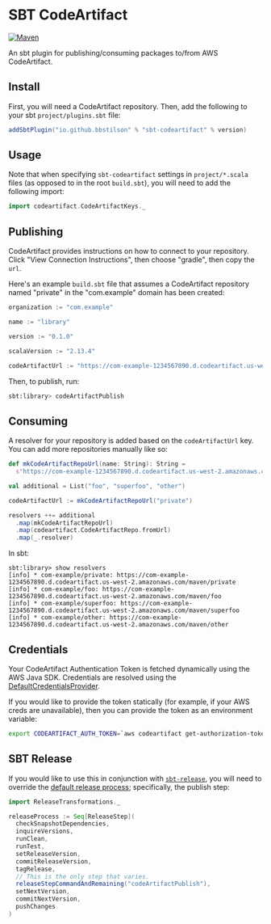 # SBT CodeArtifact

[![Maven][maven]][mavenlink]

[maven]: https://maven-badges.herokuapp.com/maven-central/io.github.bbstilson/sbt-codeartifact/badge.svg?kill_cache=1&color=blue&style=for-the-badge
[mavenlink]: https://search.maven.org/search?q=g:io.github.bbstilson%20AND%20a:sbt-codeartifact

An sbt plugin for publishing/consuming packages to/from AWS CodeArtifact.

## Install

First, you will need a CodeArtifact repository. Then, add the following to your sbt `project/plugins.sbt` file:

```scala
addSbtPlugin("io.github.bbstilson" % "sbt-codeartifact" % version)
```

## Usage

Note that when specifying `sbt-codeartifact` settings in `project/*.scala` files (as opposed to in the root `build.sbt`), you will need to add the following import:

```scala
import codeartifact.CodeArtifactKeys._
```

## Publishing

CodeArtifact provides instructions on how to connect to your repository. Click "View Connection Instructions", then choose "gradle", then copy the `url`.

Here's an example `build.sbt` file that assumes a CodeArtifact repository named "private" in the "com.example" domain has been created:

```scala
organization := "com.example"

name := "library"

version := "0.1.0"

scalaVersion := "2.13.4"

codeArtifactUrl := "https://com-example-1234567890.d.codeartifact.us-west-2.amazonaws.com/maven/private"
```

Then, to publish, run:

```bash
sbt:library> codeArtifactPublish
```

## Consuming

A resolver for your repository is added based on the `codeArtifactUrl` key. You can add more repositories manually like so:

```scala
def mkCodeArtifactRepoUrl(name: String): String =
  s"https://com-example-1234567890.d.codeartifact.us-west-2.amazonaws.com/maven/$name"

val additional = List("foo", "superfoo", "other")

codeArtifactUrl := mkCodeArtifactRepoUrl("private")

resolvers ++= additional
  .map(mkCodeArtifactRepoUrl)
  .map(codeartifact.CodeArtifactRepo.fromUrl)
  .map(_.resolver)
```

In sbt:

```plaintext
sbt:library> show resolvers
[info] * com-example/private: https://com-example-1234567890.d.codeartifact.us-west-2.amazonaws.com/maven/private
[info] * com-example/foo: https://com-example-1234567890.d.codeartifact.us-west-2.amazonaws.com/maven/foo
[info] * com-example/superfoo: https://com-example-1234567890.d.codeartifact.us-west-2.amazonaws.com/maven/superfoo
[info] * com-example/other: https://com-example-1234567890.d.codeartifact.us-west-2.amazonaws.com/maven/other
```

## Credentials

Your CodeArtifact Authentication Token is fetched dynamically using the AWS Java SDK. Credentials are resolved using the [DefaultCredentialsProvider](https://sdk.amazonaws.com/java/api/latest/software/amazon/awssdk/auth/credentials/DefaultCredentialsProvider.html).

If you would like to provide the token statically (for example, if your AWS creds are unavailable), then you can provide the token as an environment variable:

```bash
export CODEARTIFACT_AUTH_TOKEN=`aws codeartifact get-authorization-token --domain domain-name --domain-owner domain-owner-id --query authorizationToken --output text --profile profile-name`
```

## SBT Release

If you would like to use this in conjunction with [`sbt-release`](https://github.com/sbt/sbt-release), you will need to override the [default release process](https://github.com/sbt/sbt-release#can-we-finally-customize-that-release-process-please); specifically, the publish step:

```scala
import ReleaseTransformations._

releaseProcess := Seq[ReleaseStep](
  checkSnapshotDependencies,
  inquireVersions,
  runClean,
  runTest,
  setReleaseVersion,
  commitReleaseVersion,
  tagRelease,
  // This is the only step that varies.
  releaseStepCommandAndRemaining("codeArtifactPublish"),
  setNextVersion,
  commitNextVersion,
  pushChanges
)
```
